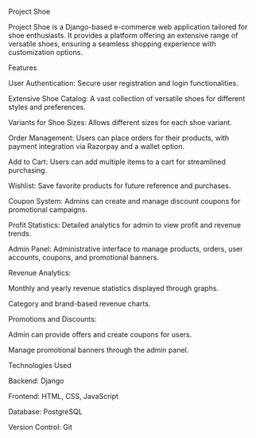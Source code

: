 Project Shoe

Project Shoe is a Django-based e-commerce web application tailored for shoe enthusiasts. It provides a platform offering an extensive range of versatile shoes, ensuring a seamless shopping experience with customization options.

Features

User Authentication: Secure user registration and login functionalities.

Extensive Shoe Catalog: A vast collection of versatile shoes for different styles and preferences.

Variants for Shoe Sizes: Allows different sizes for each shoe variant.

Order Management: Users can place orders for their products, with payment integration via Razorpay and a wallet option.

Add to Cart: Users can add multiple items to a cart for streamlined purchasing.

Wishlist: Save favorite products for future reference and purchases.

Coupon System: Admins can create and manage discount coupons for promotional campaigns.

Profit Statistics: Detailed analytics for admin to view profit and revenue trends.

Admin Panel: Administrative interface to manage products, orders, user accounts, coupons, and promotional banners.

Revenue Analytics:

Monthly and yearly revenue statistics displayed through graphs.

Category and brand-based revenue charts.

Promotions and Discounts:

Admin can provide offers and create coupons for users.

Manage promotional banners through the admin panel.

Technologies Used

Backend: Django

Frontend: HTML, CSS, JavaScript

Database: PostgreSQL

Version Control: Git
